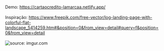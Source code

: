 Demo: https://cartaocredito-lamarcaa.netlify.app/ <br><br>
Inspiração: https://www.freepik.com/free-vector/log-landing-page-with-colorful-flat-landscape_5414259.htm#&position=0&from_view=detail#query=f&position=0&from_view=detail <br><br>
<img src="https://i.imgur.com/JBWOkSK.png" title="source: imgur.com" />
